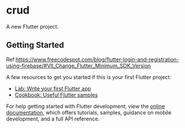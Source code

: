 # crud

A new Flutter project.

## Getting Started

Ref:https://www.freecodespot.com/blog/flutter-login-and-registration-using-firebase/#VII_Change_Flutter_Minimum_SDK_Version

A few resources to get you started if this is your first Flutter project:

- [Lab: Write your first Flutter app](https://docs.flutter.dev/get-started/codelab)
- [Cookbook: Useful Flutter samples](https://docs.flutter.dev/cookbook)

For help getting started with Flutter development, view the
[online documentation](https://docs.flutter.dev/), which offers tutorials,
samples, guidance on mobile development, and a full API reference.
